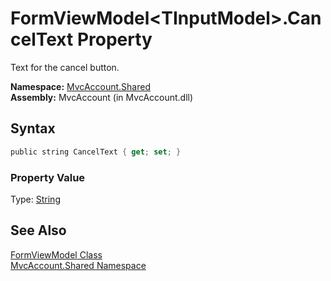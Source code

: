 FormViewModel&lt;TInputModel>.CancelText Property
=================================================
Text for the cancel button.

**Namespace:** [MvcAccount.Shared][1]  
**Assembly:** MvcAccount (in MvcAccount.dll)

Syntax
------

```csharp
public string CancelText { get; set; }
```

### Property Value
Type: [String][2]

See Also
--------
[FormViewModel<TInputModel> Class][3]  
[MvcAccount.Shared Namespace][1]  

[1]: ../README.md
[2]: http://msdn2.microsoft.com/en-us/library/s1wwdcbf
[3]: README.md
